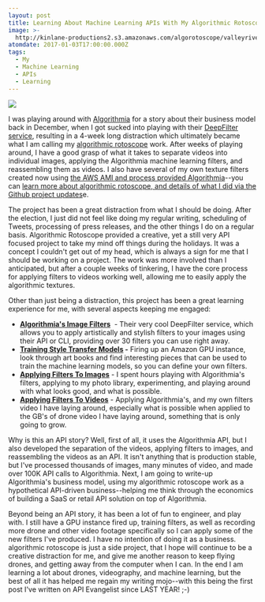 ```yaml
---
layout: post
title: Learning About Machine Learning APIs With My Algorithmic Rotoscope Work
image: >-
  http://kinlane-productions2.s3.amazonaws.com/algorotoscope/valleyrivertreeline/clean_view/file-00_01_06_83.jpg
atomdate: 2017-01-03T17:00:00.000Z
tags:
  - My
  - Machine Learning
  - APIs
  - Learning
---
```

[![](http://kinlane-productions2.s3.amazonaws.com/algorotoscope/valleyrivertreeline/clean_view/file-00_01_06_83.jpg)](http://algorithmic.rotoscope.work)

I was playing around with [Algorithmia](https://algorithmia.com) for a story about their business model back in December, when I got sucked into playing with their [DeepFilter service](https://algorithmia.com/algorithms/deeplearning/DeepFilter), resulting in a 4-week long distraction which ultimately became what I am calling my [algorithmic rotoscope](http://algorithmic.rotoscope.work) work. After weeks of playing around, I have a good grasp of what it takes to separate videos into individual images, applying the Algorithmia machine learning filters, and reassembling them as videos. I also have several of my own texture filters created now using [the AWS AMI and process provided Algorithmia](http://blog.algorithmia.com/training-style-transfer-models/)\--you can [learn more about algorithmic rotoscope, and details of what I did via the Github project updates](http://algorithmic.rotoscope.work/updates/)e.

The project has been a great distraction from what I should be doing. After the election, I just did not feel like doing my regular writing, scheduling of Tweets, processing of press releases, and the other things I do on a regular basis. Algorithmic Rotoscope provided a creative, yet a still very API focused project to take my mind off things during the holidays. It was a concept I couldn't get out of my head, which is always a sign for me that I should be working on a project. The work was more involved than I anticipated, but after a couple weeks of tinkering, I have the core process for applying filters to videos working well, allowing me to easily apply the algorithmic textures.

Other than just being a distraction, this project has been a great learning experience for me, with several aspects keeping me engaged:

*   **[Algorithmia's Image Filters](https://algorithmia.com/algorithms/deeplearning/DeepFilter)**  - Their very cool DeepFilter service, which allows you to apply artistically and stylish filters to your images using their API or CLI, providing over 30 filters you can use right away.
*   **[Training Style Transfer Models](http://blog.algorithmia.com/training-style-transfer-models/?ref=demo) -** Firing up an Amazon GPU instance, look through art books and find interesting pieces that can be used to train the machine learning models, so you can define your own filters.
*   **[Applying Filters To Images](http://image.rotoscope.work/)** - I spent hours playing with Algorithmia's filters, applying to my photo library, experimenting, and playing around with what looks good, and what is possible.
*   **[Applying Filters To Videos](http://algorithmic.rotoscope.work/)** - Applying Algorithmia's, and my own filters video I have laying around, especially what is possible when applied to the GB's of drone video I have laying around, something that is only going to grow.

Why is this an API story? Well, first of all, it uses the Algorithmia API, but I also developed the separation of the videos, applying filters to images, and reassembling the videos as an API. It isn't anything that is production stable, but I've processed thousands of images, many minutes of video, and made over 100K API calls to Algorithmia. Next, I am going to write-up Algorithmia's business model, using my algorithmic rotoscope work as a hypothetical API-driven business--helping me think through the economics of building a SaaS or retail API solution on top of Algorithmia. 

Beyond being an API story, it has been a lot of fun to engineer, and play with. I still have a GPU instance fired up, training filters, as well as recording more drone and other video footage specifically so I can apply some of the new filters I've produced. I have no intention of doing it as a business. algorithmic rotoscope is just a side project, that I hope will continue to be a creative distraction for me, and give me another reason to keep flying drones, and getting away from the computer when I can. In the end I am learning a lot about drones, videography, and machine learning, but the best of all it has helped me regain my writing mojo--with this being the first post I've written on API Evangelist since LAST YEAR! ;-)
